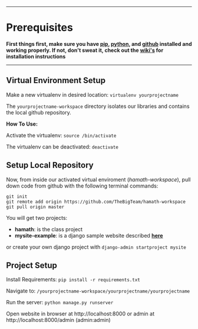 ***

# Prerequisites

**First things first, make sure you have [pip](https://github.com/TheBigTeam/hamath-workspace/wiki/pip-installation), [python](https://github.com/TheBigTeam/hamath-workspace/wiki/python-installation), and [github](https://github.com/TheBigTeam/hamath-workspace/wiki/github-setup) installed and working properly. If not, don't sweat it, check out the [**wiki's**](https://github.com/TheBigTeam/hamath-workspace/wiki) for installation instructions**


***

## Virtual Environment Setup

Make a new virtualenv in desired location: ```virtualenv yourprojectname```

The ```yourprojectname-workspace``` directory isolates our libraries and contains the local github repository.

**How To Use:**

Activate the virtualenv: ```source /bin/activate```

The virtualenv can be deactivated: ```deactivate```

## Setup Local Repository

Now, from inside our activated virtual enviroment (*hamath-workspace*), pull down code from github with the following terminal commands:
```
git init
git remote add origin https://github.com/TheBigTeam/hamath-workspace
git pull origin master
```
You will get two projects: 
* **hamath**: is the class project
* **mysite-example**: is a django sample website described [**here**](https://docs.djangoproject.com/en/1.9/intro/tutorial01/)

or create your own django project with ```django-admin startproject mysite```

## Project Setup

Install Requirements: ```pip install -r requirements.txt```

Navigate to: ```/yourprojectname-workspace/yourprojectname/yourprojectname```

Run the server: ```python manage.py runserver```

Open website in browser at http://localhost:8000 or admin at http://localhost:8000/admin (admin:admin)



